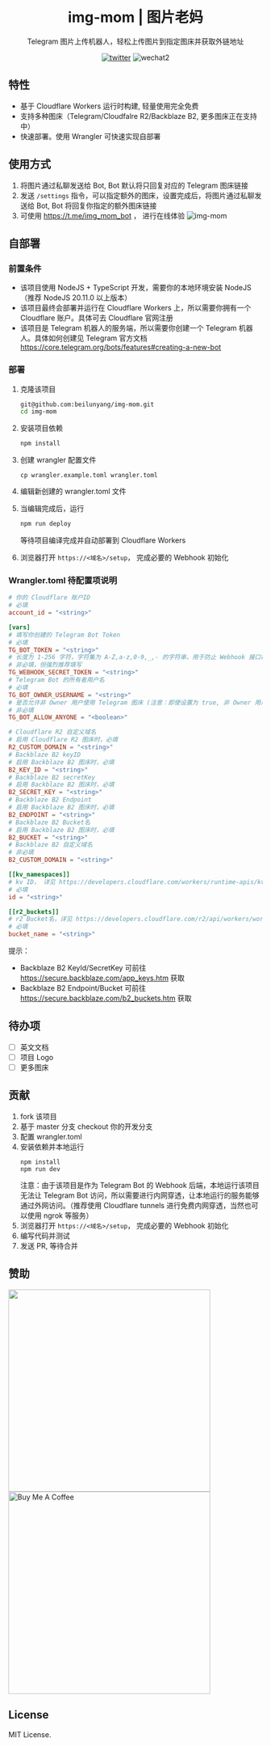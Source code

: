 <div align="center">
  <h1 align="center">img-mom | 图片老妈</h1>

  <p align="center">
		Telegram 图片上传机器人，轻松上传图片到指定图床并获取外链地址
  </p>

[![twitter](https://img.shields.io/twitter/follow/beilunyang.svg?label=beilunyang
)](https://x.com/beilunyang)
![wechat2](https://img.shields.io/badge/微信公众号-悖论的技术小屋-brightgreen?style=flat-square)
</div>

## 特性
- 基于 Cloudflare Workers 运行时构建, 轻量使用完全免费
- 支持多种图床（Telegram/Cloudfalre R2/Backblaze B2, 更多图床正在支持中）
- 快速部署。使用 Wrangler 可快速实现自部署

## 使用方式
1. 将图片通过私聊发送给 Bot, Bot 默认将只回复对应的 Telegram 图床链接
2. 发送 `/settings` 指令，可以指定额外的图床，设置完成后，将图片通过私聊发送给 Bot, Bot 将回复你指定的额外图床链接
3. 可使用 https://t.me/img_mom_bot ， 进行在线体验
![img-mom](https://pic.otaku.ren/20240212/AQADQ7oxGx0pUVZ9.jpg)

## 自部署
### 前置条件
- 该项目使用 NodeJS + TypeScript 开发，需要你的本地环境安装 NodeJS （推荐 NodeJS 20.11.0 以上版本）
- 该项目最终会部署并运行在 Cloudflare Workers 上，所以需要你拥有一个 Cloudflare 账户。具体可去 Cloudflare 官网注册
- 该项目是 Telegram 机器人的服务端，所以需要你创建一个 Telegram 机器人。具体如何创建见 Telegram 官方文档 https://core.telegram.org/bots/features#creating-a-new-bot

### 部署
1. 克隆该项目
	```bash
	git@github.com:beilunyang/img-mom.git
	cd img-mom
	```
2. 安装项目依赖
	```bash
	npm install
	```
3. 创建 wrangler 配置文件
	```
	cp wrangler.example.toml wrangler.toml
	```
4. 编辑新创建的 wrangler.toml 文件
5. 当编辑完成后，运行
	```bash
	npm run deploy
	```
	等待项目编译完成并自动部署到 Cloudflare Workers

6. 浏览器打开 `https://<域名>/setup`， 完成必要的 Webhook 初始化

### Wrangler.toml 待配置项说明
```toml
# 你的 Cloudflare 账户ID
# 必填
account_id = "<string>"

[vars]
# 填写你创建的 Telegram Bot Token
# 必填
TG_BOT_TOKEN = "<string>"
# 长度为 1-256 字符，字符集为 A-Z,a-z,0-9,_,- 的字符串，用于防止 Webhook 接口被除当前Telegram Bot以外的应用恶意调用
# 非必填，但强烈推荐填写
TG_WEBHOOK_SECRET_TOKEN = "<string>"
# Telegram Bot 的所有者用户名
# 必填
TG_BOT_OWNER_USERNAME = "<string>"
# 是否允许非 Owner 用户使用 Telegram 图床 (注意：即使设置为 true, 非 Owner 用户也不能使用 CloudflareR2/BackblazeB2 图床)
# 非必填
TG_BOT_ALLOW_ANYONE = "<boolean>"

# Cloudflare R2 自定义域名
# 启用 Cloudflare R2 图床时，必填
R2_CUSTOM_DOMAIN = "<string>"
# Backblaze B2 keyID
# 启用 Backblaze B2 图床时，必填
B2_KEY_ID = "<string>"
# Backblaze B2 secretKey
# 启用 Backblaze B2 图床时，必填
B2_SECRET_KEY = "<string>"
# Backblaze B2 Endpoint
# 启用 Backblaze B2 图床时，必填
B2_ENDPOINT = "<string>"
# Backblaze B2 Bucket名
# 启用 Backblaze B2 图床时，必填
B2_BUCKET = "<string>"
# Backblaze B2 自定义域名
# 非必填
B2_CUSTOM_DOMAIN = "<string>"

[[kv_namespaces]]
# kv ID， 详见 https://developers.cloudflare.com/workers/runtime-apis/kv
# 必填
id = "<string>"

[[r2_buckets]]
# r2 Bucket名，详见 https://developers.cloudflare.com/r2/api/workers/workers-api-usage/
# 必填
bucket_name = "<string>"

```
提示：
- Backblaze B2 KeyId/SecretKey 可前往 https://secure.backblaze.com/app_keys.htm 获取
- Backblaze B2 Endpoint/Bucket 可前往 https://secure.backblaze.com/b2_buckets.htm 获取

## 待办项
- [ ]  英文文档
- [ ]  项目 Logo
- [ ]  更多图床

## 贡献
1. fork 该项目
2. 基于 master 分支 checkout 你的开发分支
3. 配置 wrangler.toml
4. 安装依赖并本地运行
	```
	npm install
	npm run dev
	```
	注意：由于该项目是作为 Telegram Bot 的 Webhook 后端，本地运行该项目无法让 Telegram Bot 访问，所以需要进行内网穿透，让本地运行的服务能够通过外网访问。（推荐使用 Cloudflare tunnels 进行免费内网穿透，当然也可以使用 ngrok 等服务）
5. 浏览器打开 `https://<域名>/setup`， 完成必要的 Webhook 初始化
6. 编写代码并测试
7. 发送 PR, 等待合并

## 赞助
<img src="https://pic.otaku.ren/20240212/AQADPrgxGwoIWFZ-.jpg" style="width: 400px;"/>
<br />
<a href="https://www.buymeacoffee.com/beilunyang" target="_blank"><img src="https://cdn.buymeacoffee.com/buttons/v2/default-blue.png" alt="Buy Me A Coffee" style="width: 400px;" ></a>

## License
MIT License.

